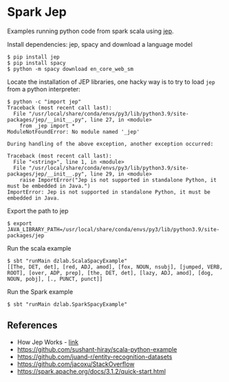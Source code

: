 # Spark Jep
Examples running python code from spark scala using [jep](https://github.com/ninia/jep).

Install dependencies: jep, spacy and download a language model
```
$ pip install jep
$ pip install spacy
$ python -m spacy download en_core_web_sm
```

Locate the installation of JEP libraries, one hacky way is to try to load `jep` from a python interpreter:
```
$ python -c "import jep"
Traceback (most recent call last):
  File "/usr/local/share/conda/envs/py3/lib/python3.9/site-packages/jep/__init__.py", line 27, in <module>
    from _jep import *
ModuleNotFoundError: No module named '_jep'

During handling of the above exception, another exception occurred:

Traceback (most recent call last):
  File "<string>", line 1, in <module>
  File "/usr/local/share/conda/envs/py3/lib/python3.9/site-packages/jep/__init__.py", line 29, in <module>
    raise ImportError("Jep is not supported in standalone Python, it must be embedded in Java.")
ImportError: Jep is not supported in standalone Python, it must be embedded in Java.
```

Export the path to jep
```
$ export JAVA_LIBRARY_PATH=/usr/local/share/conda/envs/py3/lib/python3.9/site-packages/jep
```

Run the scala example
```
$ sbt "runMain dzlab.ScalaSpacyExample"
[[The, DET, det], [red, ADJ, amod], [fox, NOUN, nsubj], [jumped, VERB, ROOT], [over, ADP, prep], [the, DET, det], [lazy, ADJ, amod], [dog, NOUN, pobj], [., PUNCT, punct]]
```

Run the Spark example
```
$ sbt "runMain dzlab.SparkSpacyExample"
```

## References
- How Jep Works - [link](https://github.com/ninia/jep/wiki/How-Jep-Works)
- https://github.com/sushant-hiray/scala-python-example
- https://github.com/juand-r/entity-recognition-datasets
- https://github.com/jacoxu/StackOverflow
- https://spark.apache.org/docs/3.1.2/quick-start.html